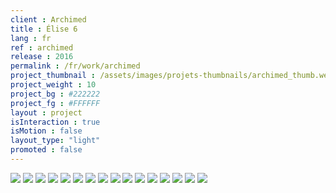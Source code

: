 ```yaml
---
client : Archimed
title : Élise 6
lang : fr
ref : archimed
release : 2016
permalink : /fr/work/archimed
project_thumbnail : /assets/images/projets-thumbnails/archimed_thumb.webp
project_weight : 10
project_bg : #222222
project_fg : #FFFFFF
layout : project
isInteraction : true
isMotion : false
layout_type: "light"
promoted : false
---
```


![](/assets/images/projets/archimed-5.webp)
![](/assets/images/projets/archimed-2.webp)
![](/assets/images/projets/archimed-3.webp)
![](/assets/images/projets/archimed-4.webp)
![](/assets/images/projets/archimed-6.webp)
![](/assets/images/projets/archimed-7.webp)
![](/assets/images/projets/archimed-13.webp)
![](/assets/images/projets/archimed-14.webp)
![](/assets/images/projets/archimed-15.webp)
![](/assets/images/projets/archimed-16.webp)
![](/assets/images/projets/archimed-17.webp)
![](/assets/images/projets/archimed-22.webp)
![](/assets/images/projets/archimed-23.webp)
![](/assets/images/projets/archimed-24.webp)
![](/assets/images/projets/archimed-25.webp)
![](/assets/images/projets/archimed-26.webp)